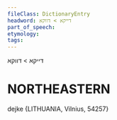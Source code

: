 ```yaml
---
fileClass: DictionaryEntry
headword: דייקא > דווקא
part_of_speech: 
etymology: 
tags: 
---
```

דייקא > דווקא

NORTHEASTERN
==============

dejke {LITHUANIA, Vilnius, 54257}